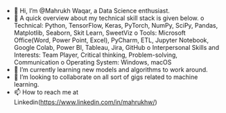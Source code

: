 - 👋 Hi, I’m @Mahrukh Waqar, a Data Science enthusiast.
- 👀 A quick overview about my technical skill stack is given below.
   o Technical: Python, TensorFlow, Keras, PyTorch, NumPy, SciPy, Pandas, Matplotlib, Seaborn, Skit Learn, SweetViz
   o Tools: Microsoft Office(Word, Power Point, Excel), PyCharm, ETL, Jupyter Notebook, Google Colab, Power BI, Tableau, Jira, GitHub 
   o Interpersonal Skills and Interests: Team Player, Critical thinking, Problem-solving, Communication
   o Operating System: Windows, macOS
- 🌱 I’m currently learning new models and algorithms to work around. 
- 💞️ I’m looking to collaborate on all sort of gigs related to machine learning. 
- 📫 How to reach me at Linkedin(https://www.linkedin.com/in/mahrukhw/)

